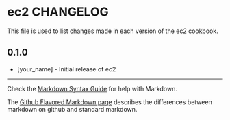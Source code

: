 ec2 CHANGELOG
=============

This file is used to list changes made in each version of the ec2 cookbook.

0.1.0
-----
- [your_name] - Initial release of ec2

- - -
Check the [Markdown Syntax Guide](http://daringfireball.net/projects/markdown/syntax) for help with Markdown.

The [Github Flavored Markdown page](http://github.github.com/github-flavored-markdown/) describes the differences between markdown on github and standard markdown.
